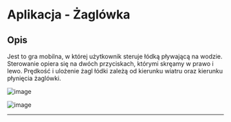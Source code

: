 # Aplikacja - Żaglówka

## Opis
Jest to gra mobilna, w której użytkownik steruje łódką pływającą na wodzie. Sterowanie opiera się na dwóch przyciskach, którymi skręamy w prawo i lewo. Prędkość i ulożenie żagl łódki zależą od kierunku wiatru oraz kierunku płynięcia żaglówki.

![image](https://github.com/user-attachments/assets/b6b978f8-fbc5-4d20-95be-e7f0ac6cd075)



![image](https://github.com/user-attachments/assets/0347f88d-c55f-4c99-8932-e3b4bbc59a62)

---


